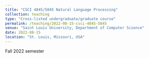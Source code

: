 ```yaml
---
title: "CSCI 4845/5845 Natural Language Processing"
collection: teaching
type: "Cross-listed undergraduate/graduate course"
permalink: /teaching/2022-08-15-csci-4845-5845
venue: "Saint Louis University, Department of Computer Science"
date: 2022-08-15
location: "St. Louis, Missouri, USA"
---
```


Fall 2022 semester
